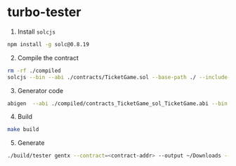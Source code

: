 # turbo-tester

1. Install `solcjs`

```bash
npm install -g solc@0.8.19
```

2. Compile the contract

```bash
rm -rf ./compiled
solcjs --bin --abi ./contracts/TicketGame.sol --base-path ./ --include-path ./node_modules/ --output-dir ./compiled/
```

3. Generator code

```bash
abigen  --abi ./compiled/contracts_TicketGame_sol_TicketGame.abi --bin ./compiled/contracts_TicketGame_sol_TicketGame.bin --pkg gen --type TicketGame --out ./gen/TicketGame.go
```

4. Build

```bash
make build
```

5. Generate

```bash
./build/tester gentx --contract=<contract-addr> --output ~/Downloads --url http://localhost:8545
```

